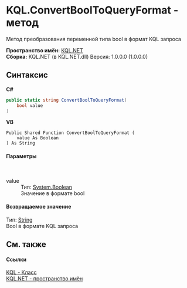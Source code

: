 # KQL.ConvertBoolToQueryFormat - метод
 

Метод преобразования переменной типа bool в формат KQL запроса

**Пространство имён:**&nbsp;<a href="3C471DD0">KQL.NET</a><br />**Сборка:**&nbsp;KQL.NET (в KQL.NET.dll) Версия: 1.0.0.0 (1.0.0.0)

## Синтаксис

**C#**<br />
``` C#
public static string ConvertBoolToQueryFormat(
	bool value
)
```

**VB**<br />
``` VB
Public Shared Function ConvertBoolToQueryFormat ( 
	value As Boolean
) As String
```


#### Параметры
&nbsp;<dl><dt>value</dt><dd>Тип:&nbsp;<a href="http://msdn2.microsoft.com/ru-ru/library/a28wyd50" target="_blank">System.Boolean</a><br />Значение в формате bool</dd></dl>

#### Возвращаемое значение
Тип:&nbsp;<a href="http://msdn2.microsoft.com/ru-ru/library/s1wwdcbf" target="_blank">String</a><br />Bool в формате KQL запроса

## См. также


#### Ссылки
<a href="A04103EA">KQL - Класс</a><br /><a href="3C471DD0">KQL.NET - пространство имён</a><br />